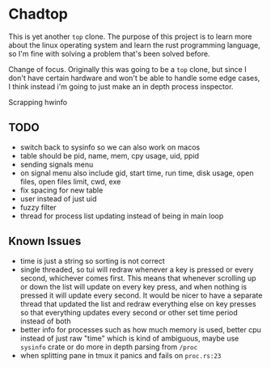 # Chadtop
This is yet another `top` clone. The purpose of this project is to learn more
about the linux operating system and learn the rust programming language, so
I'm fine with solving a problem that's been solved before.

Change of focus. Originally this was going to be a `top` clone, but since I
don't have certain hardware and won't be able to handle some edge cases, I
think instead i'm going to just make an in depth process inspector.

Scrapping hwinfo

## TODO
- switch back to sysinfo so we can also work on macos
- table should be pid, name, mem, cpy usage, uid, ppid
- sending signals menu
- on signal menu also include gid, start time, run time, disk usage, open files, open files limit, cwd, exe
- fix spacing for new table
- user instead of just uid
- fuzzy filter
- thread for process list updating instead of being in main loop


## Known Issues
- time is just a string so sorting is not correct
- single threaded, so tui will redraw whenever a key is pressed or every
second, whichever comes first. This means that whenever scrolling up or down
the list will update on every key press, and when nothing is pressed it will
update every second. It would be nicer to have a separate thread that updated
the list and redraw everything else on key presses so that everything updates
every second or other set time period instead of both
- better info for processes such as how much memory is used, better cpu instead
of just raw "time" which is kind of ambiguous, maybe use `sysinfo` crate or do
more in depth parsing from `/proc`
- when splitting pane in tmux it panics and fails on `proc.rs:23`
